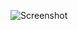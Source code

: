 ![Screenshot](https://raw.githubusercontent.com/Cryakl/Ultimate-RAT-Collection/refs/heads/main/ShadowRat/ShadowRat%201.0/Screenshot.png)
